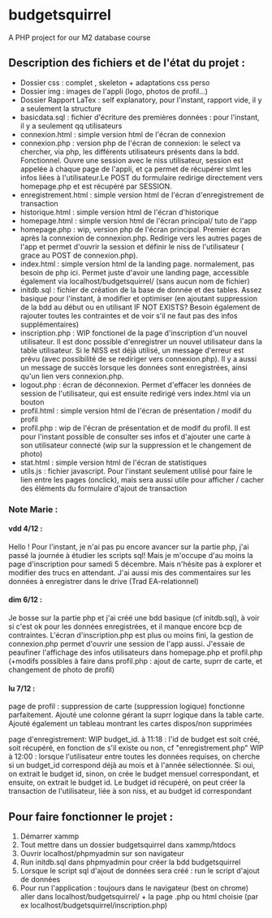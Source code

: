 # budgetsquirrel
A PHP project for our M2 database course

## Description des fichiers et de l'état du projet : 

- Dossier css : complet , skeleton + adaptations css perso
- Dossier img : images de l'appli (logo, photos de profil...)
- Dossier Rapport LaTex : self explanatory, pour l'instant, rapport vide, il y a seulement la structure
- basicdata.sql : fichier d'écriture des premières données : pour l'instant, il y a seulement qq utilisateurs
- connexion.html : simple version html de l'écran de connexion
- connexion.php : version php de l'écran de connexion:  le select va chercher, via php, les différents utilisateurs présents dans la bdd. Fonctionnel. Ouvre une session avec le niss utilisateur, session est appelée à chaque page de l'appli, et ça permet de récupérer slmt les infos liées à l'utilisateur.Le POST du formulaire redirige directement vers homepage.php et est récupéré par SESSION.
- enregistrement.html : simple version html de l'écran d'enregistrement de transaction
- historique.html : simple version html de l'écran d'historique
- homepage.html : simple version html de l'écran principal/ tuto de l'app
- homepage.php : wip, version php de l'écran principal. Premier écran après la connexion de connexion.php. Redirige vers les autres pages de l'app et permet d'ouvrir la session et définir le niss de l'utilisateur ( grace au POST de connexion.php).
- index.html : simple version html de la landing page. normalement, pas besoin de php ici. Permet juste d'avoir une landing page, accessible également via localhost/budgetsquirrel/ (sans aucun nom de fichier)
- initdb.sql : fichier de création de la base de donnée et des tables. Assez basique pour l'instant, à modifier et optimiser (en ajoutant suppression de la bdd au début ou en utilisant IF NOT EXISTS? Besoin également de rajouter toutes les contraintes et de voir s'il ne faut pas des infos supplémentaires)
- inscription.php : WIP fonctionel de la page d'inscription d'un nouvel utilisateur. Il est donc possible d'enregistrer un nouvel utilisateur dans la table utilisateur. Si le NISS est déjà utilisé, un message d'erreur est prévu (avec possibilité de se rediriger vers connexion.php). Il y a aussi un message de succès lorsque les données sont enregistrées, ainsi qu'un lien vers connexion.php.
- logout.php : écran de déconnexion. Permet d'effacer les données de session de l'utilisateur, qui est ensuite redirigé vers index.html via un bouton
- profil.html : simple version html de l'écran de présentation / modif du profil
- profil.php : wip de l'écran de présentation et de modif du profil. Il est pour l'instant possible de consulter ses infos et d'ajouter une carte à son utilisateur connecté (wip sur la suppression et le changement de photo)
- stat.html : simple version html de l'écran de statistiques
- utils.js : fichier javascript. Pour l'instant seulement utilisé pour faire le lien entre les pages (onclick), mais sera aussi utile pour afficher / cacher des éléments du formulaire d'ajout de transaction

### Note Marie : 

#### vdd 4/12 : 
Hello ! Pour l'instant, je n'ai pas pu encore avancer sur la partie php, j'ai passé la journée à étudier les scripts sql! Mais je m'occupe d'au moins la page d'inscription pour samedi 5 décembre. Mais n'hésite pas à explorer et modifier des trucs en attendant. J'ai aussi mis des commentaires sur les données à enregistrer dans le drive (Trad EA-relationnel)

#### dim 6/12 : 

Je bosse sur la partie php et j'ai créé une bdd basique (cf initdb.sql), à voir si c'est ok pour les données enregistrées, et il manque encore bcp de contraintes. L'écran d'inscription.php est plus ou moins fini, la gestion de connexion.php permet d'ouvrir une session de l'app aussi. J'essaie de peaufiner l'affichage des infos utilisateurs dans homepage.php et profil.php (+modifs possibles à faire dans profil.php : ajout de carte, suprr de carte, et changement de photo de profil)

#### lu 7/12 : 

page de profil : suppression de carte (suppression logique) fonctionne parfaitement. Ajouté une colonne gérant la suprr logique dans la table carte. Ajouté également un tableau montrant les cartes dispos/non supprimées

page d'enregistrement: WIP budget_id. à 11:18 : l'id de budget est soit créé, soit récupéré, en fonction de s'il existe ou non, cf "enregistrement.php"
WIP à 12:00 : lorsque l'utilisateur entre toutes les données requises, on cherche si un budget_id correspond déjà au mois et à l'année sélectionnée. Si oui, on extrait le budget id, sinon, on crée le budget mensuel correspondant, et ensuite, on extrait le budget id. Le budget id récupéré, on peut créer la transaction de l'utilisateur, liée à son niss, et au budget id correspondant


## Pour faire fonctionner le projet : 
1. Démarrer xammp
2. Tout mettre dans un dossier budgetsquirrel dans xammp/htdocs
3. Ouvrir localhost/phpmyadmin sur son navigateur
4. Run initdb.sql dans phpmyadmin pour créer la bdd budgetsquirrel
5. Lorsque le script sql d'ajout de données sera créé : run le script d'ajout de données
5. Pour run l'application : toujours dans le navigateur (best on chrome) aller dans localhost/budgetsquirrel/ + la page .php ou html choisie (par ex localhost/budgetsquirrel/inscription.php)
